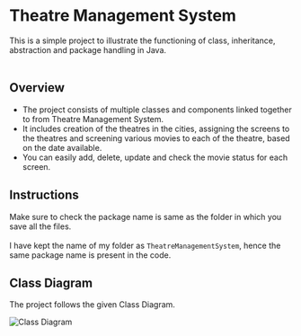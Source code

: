 # Theatre Management System

This is a simple project to illustrate the functioning of class, inheritance, abstraction and package handling in Java.<br><br>

## Overview

* The project consists of multiple classes and components linked together to from Theatre Management System.
* It includes creation of the theatres in the cities, assigning the screens to the theatres and screening various movies to each of the theatre, based on the date available.
* You can easily add, delete, update and check the movie status for each screen.

## Instructions

Make sure to check the package name is same as the folder in which you save all the files.<br><br>
I have kept the name of my folder as ``` TheatreManagementSystem ```, hence the same package name is present in the code.

## Class Diagram

The project follows the given Class Diagram.

![Class Diagram](https://github.com/ajinkya-pande/theatre-management-system/blob/f0c7e4b98e71b6f49c63d6df137c714e4981474c/tmsClassDiagram.png)
